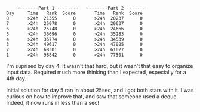         --------Part 1---------   --------Part 2--------
    Day     Time   Rank  Score       Time   Rank  Score
    8       >24h  21355      0       >24h  20237      0
    7       >24h  25078      0       >24h  20637      0
    6       >24h  25748      0       >24h  24666      0
    5       >24h  36696      0       >24h  35283      0
    4       >24h  35774      0       >24h  34539      0
    3       >24h  49617      0       >24h  47025      0
    2       >24h  68301      0       >24h  61027      0
    1       >24h  98842      0       >24h  77501      0

I'm suprised by day 4. It wasn't that hard, but it wasn't that easy to organize input data. Required much more thinking than I expected, especially for a 4th day.

Initial solution for day 5 ran in about 25sec, and I got both stars with it. I was curious on how to improve that, and saw that someone used a deque. Indeed, it now runs in less than a sec!
